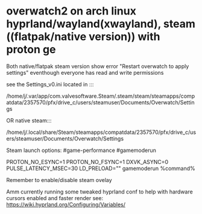 # overwatch2 on arch linux hyprland/wayland(xwayland), steam ((flatpak/native version)) with proton ge  
  
Both native/flatpak steam version show error "Restart overwatch to apply settings" eventhough everyone has read and write permissions
  
see the Settings_v0.ini located in :::  
  
/home/j/.var/app/com.valvesoftware.Steam/.steam/steam/steamapps/compatdata/2357570/pfx/drive_c/users/steamuser/Documents/Overwatch/Settings  
  
OR native steam:::  
  
/home/j/.local/share/Steam/steamapps/compatdata/2357570/pfx/drive_c/users/steamuser/Documents/Overwatch/Settings
  
Steam launch options: #game-performance #gamemoderun
  
PROTON_NO_ESYNC=1 PROTON_NO_FSYNC=1 DXVK_ASYNC=0 PULSE_LATENCY_MSEC=30 LD_PRELOAD="" gamemoderun %command%
  
Remember to enable/disable steam ovelay
  
Amm currently running some tweaked hyprland conf to help with hardware cursors enabled and faster render see: 
https://wiki.hyprland.org/Configuring/Variables/
